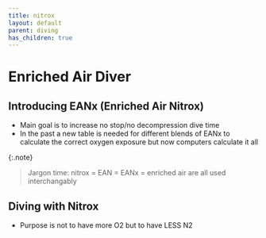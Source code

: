 ```yaml
---
title: nitrox
layout: default
parent: diving
has_children: true
---
```

# Enriched Air Diver
## Introducing EANx (Enriched Air Nitrox)
- Main goal is to increase no stop/no decompression dive time
- In the past a new table is needed for different blends of EANx to calculate the correct oxygen exposure but now computers calculate it all

{:.note}
>Jargon time: nitrox = EAN = EANx = enriched air are all used interchangably

## Diving with Nitrox
- Purpose is not to have more O2 but to have LESS N2




